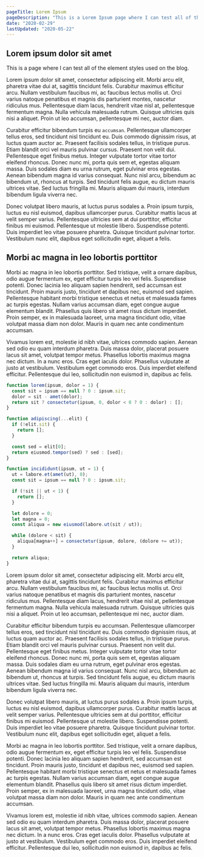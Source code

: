 ```yaml
---
pageTitle: Lorem Ipsum
pageDescription: "This is a Lorem Ipsum page where I can test all of the element styles used on the conatum blog."
date: "2020-02-29"
lastUpdated: "2020-05-22"
---
```


## Lorem ipsum dolor sit amet

This is a page where I can test all of the element styles used on the blog.

Lorem ipsum dolor sit amet, consectetur adipiscing elit. Morbi arcu elit, pharetra vitae dui at, sagittis tincidunt felis. Curabitur maximus efficitur arcu. Nullam vestibulum faucibus mi, ac faucibus lectus mollis ut. Orci varius natoque penatibus et magnis dis parturient montes, nascetur ridiculus mus. Pellentesque diam lacus, hendrerit vitae nisl at, pellentesque fermentum magna. Nulla vehicula malesuada rutrum. Quisque ultricies quis nisi a aliquet. Proin ut leo accumsan, pellentesque mi nec, auctor diam.

Curabitur efficitur bibendum turpis eu `accumsan`. Pellentesque ullamcorper tellus eros, sed tincidunt nisl tincidunt eu. Duis commodo dignissim risus, at luctus quam auctor ac. Praesent facilisis sodales tellus, in tristique purus. Etiam blandit orci vel mauris pulvinar cursus. Praesent non velit dui. Pellentesque eget finibus metus. Integer vulputate tortor vitae tortor eleifend rhoncus. Donec nunc mi, porta quis sem et, egestas aliquam massa. Duis sodales diam eu urna rutrum, eget pulvinar eros egestas. Aenean bibendum magna id varius consequat. Nunc nisl arcu, bibendum ac bibendum ut, rhoncus at turpis. Sed tincidunt felis augue, eu dictum mauris ultrices vitae. Sed luctus fringilla mi. Mauris aliquam dui mauris, interdum bibendum ligula viverra nec.

Donec volutpat libero mauris, at luctus purus sodales a. Proin ipsum turpis, luctus eu nisl euismod, dapibus ullamcorper purus. Curabitur mattis lacus at velit semper varius. Pellentesque ultricies sem at dui porttitor, efficitur finibus mi euismod. Pellentesque ut molestie libero. Suspendisse potenti. Duis imperdiet leo vitae posuere pharetra. Quisque tincidunt pulvinar tortor. Vestibulum nunc elit, dapibus eget sollicitudin eget, aliquet a felis.

## Morbi ac magna in leo lobortis porttitor

Morbi ac magna in leo lobortis porttitor. Sed tristique, velit a ornare dapibus, odio augue fermentum ex, eget efficitur turpis leo vel felis. Suspendisse potenti. Donec lacinia leo aliquam sapien hendrerit, sed accumsan est tincidunt. Proin mauris justo, tincidunt et dapibus nec, euismod sed sapien. Pellentesque habitant morbi tristique senectus et netus et malesuada fames ac turpis egestas. Nullam varius accumsan diam, eget congue augue elementum blandit. Phasellus quis libero sit amet risus dictum imperdiet. Proin semper, ex in malesuada laoreet, urna magna tincidunt odio, vitae volutpat massa diam non dolor. Mauris in quam nec ante condimentum accumsan.

Vivamus lorem est, molestie id nibh vitae, ultrices commodo sapien. Aenean sed odio eu quam interdum pharetra. Duis massa dolor, placerat posuere lacus sit amet, volutpat tempor metus. Phasellus lobortis maximus magna nec dictum. In a nunc eros. Cras eget iaculis dolor. Phasellus vulputate at justo at vestibulum. Vestibulum eget commodo eros. Duis imperdiet eleifend efficitur. Pellentesque dui leo, sollicitudin non euismod in, dapibus ac felis.

```javascript
function lorem(ipsum, dolor = 1) {
  const sit = ipsum == null ? 0 : ipsum.sit;
  dolor = sit - amet(dolor);
  return sit ? consectetur(ipsum, 0, dolor < 0 ? 0 : dolor) : [];
}

function adipiscing(...elit) {
  if (!elit.sit) {
    return [];
  }

  const sed = elit[0];
  return eiusmod.tempor(sed) ? sed : [sed];
}

function incididunt(ipsum, ut = 1) {
  ut = labore.et(amet(ut), 0);
  const sit = ipsum == null ? 0 : ipsum.sit;

  if (!sit || ut < 1) {
    return [];
  }

  let dolore = 0;
  let magna = 0;
  const aliqua = new eiusmod(labore.ut(sit / ut));

  while (dolore < sit) {
    aliqua[magna++] = consectetur(ipsum, dolore, (dolore += ut));
  }

  return aliqua;
}
```

Lorem ipsum dolor sit amet, consectetur adipiscing elit. Morbi arcu elit, pharetra vitae dui at, sagittis tincidunt felis. Curabitur maximus efficitur arcu. Nullam vestibulum faucibus mi, ac faucibus lectus mollis ut. Orci varius natoque penatibus et magnis dis parturient montes, nascetur ridiculus mus. Pellentesque diam lacus, hendrerit vitae nisl at, pellentesque fermentum magna. Nulla vehicula malesuada rutrum. Quisque ultricies quis nisi a aliquet. Proin ut leo accumsan, pellentesque mi nec, auctor diam.

Curabitur efficitur bibendum turpis eu accumsan. Pellentesque ullamcorper tellus eros, sed tincidunt nisl tincidunt eu. Duis commodo dignissim risus, at luctus quam auctor ac. Praesent facilisis sodales tellus, in tristique purus. Etiam blandit orci vel mauris pulvinar cursus. Praesent non velit dui. Pellentesque eget finibus metus. Integer vulputate tortor vitae tortor eleifend rhoncus. Donec nunc mi, porta quis sem et, egestas aliquam massa. Duis sodales diam eu urna rutrum, eget pulvinar eros egestas. Aenean bibendum magna id varius consequat. Nunc nisl arcu, bibendum ac bibendum ut, rhoncus at turpis. Sed tincidunt felis augue, eu dictum mauris ultrices vitae. Sed luctus fringilla mi. Mauris aliquam dui mauris, interdum bibendum ligula viverra nec.

Donec volutpat libero mauris, at luctus purus sodales a. Proin ipsum turpis, luctus eu nisl euismod, dapibus ullamcorper purus. Curabitur mattis lacus at velit semper varius. Pellentesque ultricies sem at dui porttitor, efficitur finibus mi euismod. Pellentesque ut molestie libero. Suspendisse potenti. Duis imperdiet leo vitae posuere pharetra. Quisque tincidunt pulvinar tortor. Vestibulum nunc elit, dapibus eget sollicitudin eget, aliquet a felis.

Morbi ac magna in leo lobortis porttitor. Sed tristique, velit a ornare dapibus, odio augue fermentum ex, eget efficitur turpis leo vel felis. Suspendisse potenti. Donec lacinia leo aliquam sapien hendrerit, sed accumsan est tincidunt. Proin mauris justo, tincidunt et dapibus nec, euismod sed sapien. Pellentesque habitant morbi tristique senectus et netus et malesuada fames ac turpis egestas. Nullam varius accumsan diam, eget congue augue elementum blandit. Phasellus quis libero sit amet risus dictum imperdiet. Proin semper, ex in malesuada laoreet, urna magna tincidunt odio, vitae volutpat massa diam non dolor. Mauris in quam nec ante condimentum accumsan.

Vivamus lorem est, molestie id nibh vitae, ultrices commodo sapien. Aenean sed odio eu quam interdum pharetra. Duis massa dolor, placerat posuere lacus sit amet, volutpat tempor metus. Phasellus lobortis maximus magna nec dictum. In a nunc eros. Cras eget iaculis dolor. Phasellus vulputate at justo at vestibulum. Vestibulum eget commodo eros. Duis imperdiet eleifend efficitur. Pellentesque dui leo, sollicitudin non euismod in, dapibus ac felis.
